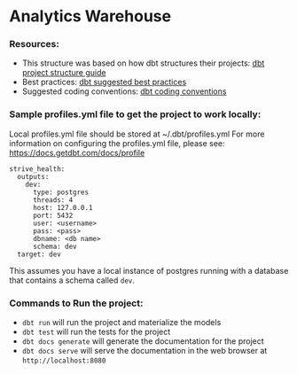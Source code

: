 # Analytics Warehouse

### Resources:

- This structure was based on how dbt structures their projects: [dbt project structure guide](https://discourse.getdbt.com/t/how-we-structure-our-dbt-projects/355)
- Best practices: [dbt suggested best practices](https://docs.getdbt.com/docs/guides/best-practices/)
- Suggested coding conventions: [dbt coding conventions](https://github.com/fishtown-analytics/corp/blob/master/dbt_coding_conventions.md)

### Sample profiles.yml file to get the project to work locally:

Local profiles.yml file should be stored at ~/.dbt/profiles.yml
For more information on configuring the profiles.yml file, please see: 
https://docs.getdbt.com/docs/profile

``` 
strive_health:
  outputs:
    dev:
      type: postgres
      threads: 4
      host: 127.0.0.1
      port: 5432
      user: <username>
      pass: <pass>
      dbname: <db name>
      schema: dev
  target: dev
  ```
  
  This assumes you have a local instance of postgres running 
  with a database that contains a schema called `dev`.

  ### Commands to Run the project:
  
  - `dbt run` will run the project and materialize the models
  - `dbt test` will run the tests for the project
  - `dbt docs generate` will generate the documentation for the project
  - `dbt docs serve` will serve the documentation in the web browser at `http://localhost:8080`
  